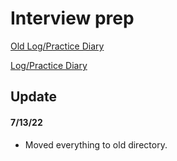 # Interview prep

[Old Log/Practice Diary](https://docs.google.com/spreadsheets/d/1Jy4TRW5geWFlUVqOwCHh32BZSAPPkbB3LgF2NXbsoaQ/edit?usp=sharing)

[Log/Practice Diary](https://docs.google.com/spreadsheets/d/1eaNPYG3jFOUzxOma91Y6njQGsPsHBSeJnu5Kj8ky-ls/edit?usp=sharing)


## Update

#### 7/13/22

- Moved everything to old directory.
